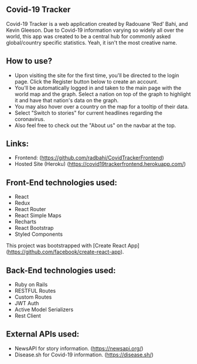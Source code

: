 ## Covid-19 Tracker

Covid-19 Tracker is a web application created by Radouane 'Red' Bahi, and Kevin Gleeson. Due to Covid-19 information varying so widely all over the world, this app was created to be a central hub for commonly asked global/country specific statistics. Yeah, it isn't the most creative name.

## How to use?

- Upon visiting the site for the first time, you'll be directed to the login page. Click the Register button below to create an account.
- You'll be automatically logged in and taken to the main page with the world map and the graph. Select a nation on top of the graph to highlight it and have that nation's data on the graph.
- You may also hover over a country on the map for a tooltip of their data.
- Select "Switch to stories" for current headlines regarding the coronavirus.
- Also feel free to check out the "About us" on the navbar at the top.

## Links:
  - Frontend: (https://github.com/radbahi/CovidTrackerFrontend)
  - Hosted Site (Heroku) (https://covid19trackerfrontend.herokuapp.com/)
  
## Front-End technologies used:
  - React
  - Redux
  - React Router
  - React Simple Maps
  - Recharts
  - React Bootstrap
  - Styled Components
  
  This project was bootstrapped with [Create React App]
  (https://github.com/facebook/create-react-app).

## Back-End technologies used:
  - Ruby on Rails
  - RESTFUL Routes
  - Custom Routes
  - JWT Auth
  - Active Model Serializers
  - Rest Client

## External APIs used:
  - NewsAPI for story information. (https://newsapi.org/)
  - Disease.sh for Covid-19 information. (https://disease.sh/)
  
